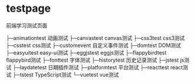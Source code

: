 # testpage
前端学习测试页面

├─animationtest 动画测试
├─canvastest	canvas测试
├─css3test		css3测试
├─csstest		css测试
├─customevent	自定义事件测试
├─domtest		DOM测试
├─easyuitest	easy-ui测试
├─eggjstest		eggjs测试
├─flappybirdtest  flappybird测试
├─fonttest			字体测试
├─historytest		历史记录测试
├─jstest			js测试
├─laydatetest		日期插件测试
├─platformtest		平台测试
├─reacttest			react测试
├─tstest			TypeScript测试
└─vuetest			vue测试


